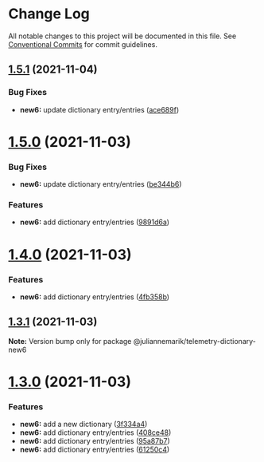 # Change Log

All notable changes to this project will be documented in this file.
See [Conventional Commits](https://conventionalcommits.org) for commit guidelines.

## [1.5.1](https://github.com/juliannemarik/telemetry-dictionary-packages/compare/@juliannemarik/telemetry-dictionary-new6@1.5.0...@juliannemarik/telemetry-dictionary-new6@1.5.1) (2021-11-04)


### Bug Fixes

* **new6:** update dictionary entry/entries ([ace689f](https://github.com/juliannemarik/telemetry-dictionary-packages/commit/ace689f23f2916d1944a1093be91dc254cae5c8e))





# [1.5.0](https://github.com/juliannemarik/telemetry-dictionary-packages/compare/@juliannemarik/telemetry-dictionary-new6@1.4.0...@juliannemarik/telemetry-dictionary-new6@1.5.0) (2021-11-03)


### Bug Fixes

* **new6:** update dictionary entry/entries ([be344b6](https://github.com/juliannemarik/telemetry-dictionary-packages/commit/be344b6e0b6e161c577eef4af6234e9ddcfed9ff))


### Features

* **new6:** add dictionary entry/entries ([9891d6a](https://github.com/juliannemarik/telemetry-dictionary-packages/commit/9891d6a8f99a5742ceccacc69e566ff286084957))





# [1.4.0](https://github.com/juliannemarik/telemetry-dictionary-packages/compare/@juliannemarik/telemetry-dictionary-new6@1.3.1...@juliannemarik/telemetry-dictionary-new6@1.4.0) (2021-11-03)


### Features

* **new6:** add dictionary entry/entries ([4fb358b](https://github.com/juliannemarik/telemetry-dictionary-packages/commit/4fb358bb3b0c5845ceab1c26e6d345171ff2618f))





## [1.3.1](https://github.com/juliannemarik/telemetry-dictionary-packages/compare/@juliannemarik/telemetry-dictionary-new6@1.3.0...@juliannemarik/telemetry-dictionary-new6@1.3.1) (2021-11-03)

**Note:** Version bump only for package @juliannemarik/telemetry-dictionary-new6





# [1.3.0](https://github.com/juliannemarik/telemetry-dictionary-packages/compare/@juliannemarik/telemetry-dictionary-new6@1.3.0...@juliannemarik/telemetry-dictionary-new6@1.3.0) (2021-11-03)


### Features

* **new6:** add a new dictionary ([3f334a4](https://github.com/juliannemarik/telemetry-dictionary-packages/commit/3f334a4f57fd54130bb9b753171fc9077d5928eb))
* **new6:** add dictionary entry/entries ([408ce48](https://github.com/juliannemarik/telemetry-dictionary-packages/commit/408ce48cadb134d165ab6296a7bc67363434944a))
* **new6:** add dictionary entry/entries ([95a87b7](https://github.com/juliannemarik/telemetry-dictionary-packages/commit/95a87b732ad2c74e6ec71be687ca1b85fa74c937))
* **new6:** add dictionary entry/entries ([61250c4](https://github.com/juliannemarik/telemetry-dictionary-packages/commit/61250c43b6b0515f399d88d4e31297d2165e737b))
